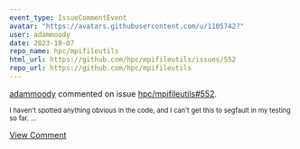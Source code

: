 ```yaml
---
event_type: IssueCommentEvent
avatar: "https://avatars.githubusercontent.com/u/1105742?"
user: adammoody
date: 2023-10-07
repo_name: hpc/mpifileutils
html_url: https://github.com/hpc/mpifileutils/issues/552
repo_url: https://github.com/hpc/mpifileutils
---
```


<a href='https://github.com/adammoody' target='_blank'>adammoody</a> commented on issue <a href='https://github.com/hpc/mpifileutils/issues/552' target='_blank'>hpc/mpifileutils#552</a>.

<small>I haven't spotted anything obvious in the code, and I can't get this to segfault in my testing so far....</small>

<a href='https://github.com/hpc/mpifileutils/issues/552' target='_blank'>View Comment</a>